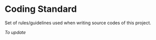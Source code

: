 # Coding Standard

Set of rules/guidelines used when writing source codes of this
project.

*To update*
